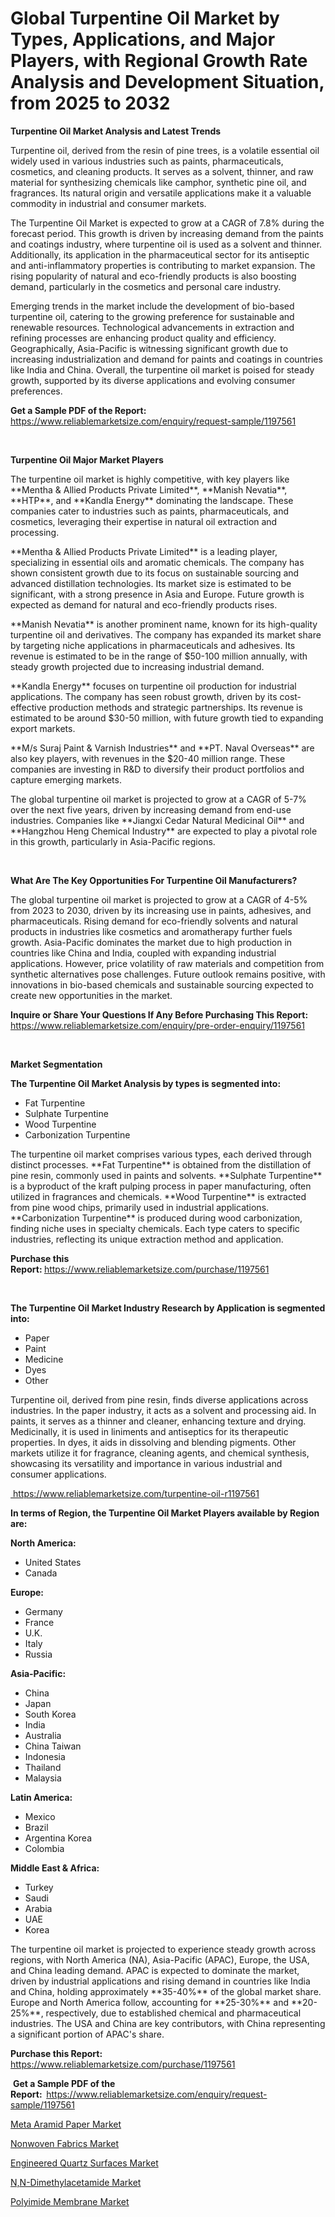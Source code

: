 <p><h1>Global Turpentine Oil Market by Types, Applications, and Major Players, with Regional Growth Rate Analysis and Development Situation, from 2025 to 2032</h1></p><p><strong>Turpentine Oil Market Analysis and Latest Trends</strong></p>
<p><p>Turpentine oil, derived from the resin of pine trees, is a volatile essential oil widely used in various industries such as paints, pharmaceuticals, cosmetics, and cleaning products. It serves as a solvent, thinner, and raw material for synthesizing chemicals like camphor, synthetic pine oil, and fragrances. Its natural origin and versatile applications make it a valuable commodity in industrial and consumer markets.</p><p>The Turpentine Oil Market is expected to grow at a CAGR of 7.8% during the forecast period. This growth is driven by increasing demand from the paints and coatings industry, where turpentine oil is used as a solvent and thinner. Additionally, its application in the pharmaceutical sector for its antiseptic and anti-inflammatory properties is contributing to market expansion. The rising popularity of natural and eco-friendly products is also boosting demand, particularly in the cosmetics and personal care industry.</p><p>Emerging trends in the market include the development of bio-based turpentine oil, catering to the growing preference for sustainable and renewable resources. Technological advancements in extraction and refining processes are enhancing product quality and efficiency. Geographically, Asia-Pacific is witnessing significant growth due to increasing industrialization and demand for paints and coatings in countries like India and China. Overall, the turpentine oil market is poised for steady growth, supported by its diverse applications and evolving consumer preferences.</p></p>
<p><strong>Get a Sample PDF of the Report:&nbsp;</strong> <a href="https://www.reliablemarketsize.com/enquiry/request-sample/1197561?utm_campaign=2038&utm_medium=2&utm_source=Github&utm_content=ia&utm_term=26012025&utm_id=turpentine-oil">https://www.reliablemarketsize.com/enquiry/request-sample/1197561</a></p>
<p>&nbsp;</p>
<p><strong>Turpentine Oil Major Market Players</strong></p>
<p><p>The turpentine oil market is highly competitive, with key players like **Mentha & Allied Products Private Limited**, **Manish Nevatia**, **HTP**, and **Kandla Energy** dominating the landscape. These companies cater to industries such as paints, pharmaceuticals, and cosmetics, leveraging their expertise in natural oil extraction and processing.</p><p>**Mentha & Allied Products Private Limited** is a leading player, specializing in essential oils and aromatic chemicals. The company has shown consistent growth due to its focus on sustainable sourcing and advanced distillation technologies. Its market size is estimated to be significant, with a strong presence in Asia and Europe. Future growth is expected as demand for natural and eco-friendly products rises.</p><p>**Manish Nevatia** is another prominent name, known for its high-quality turpentine oil and derivatives. The company has expanded its market share by targeting niche applications in pharmaceuticals and adhesives. Its revenue is estimated to be in the range of $50-100 million annually, with steady growth projected due to increasing industrial demand.</p><p>**Kandla Energy** focuses on turpentine oil production for industrial applications. The company has seen robust growth, driven by its cost-effective production methods and strategic partnerships. Its revenue is estimated to be around $30-50 million, with future growth tied to expanding export markets.</p><p>**M/s Suraj Paint & Varnish Industries** and **PT. Naval Overseas** are also key players, with revenues in the $20-40 million range. These companies are investing in R&D to diversify their product portfolios and capture emerging markets.</p><p>The global turpentine oil market is projected to grow at a CAGR of 5-7% over the next five years, driven by increasing demand from end-use industries. Companies like **Jiangxi Cedar Natural Medicinal Oil** and **Hangzhou Heng Chemical Industry** are expected to play a pivotal role in this growth, particularly in Asia-Pacific regions.</p></p>
<p>&nbsp;</p>
<p><strong>What Are The Key Opportunities For Turpentine Oil Manufacturers?</strong></p>
<p><p>The global turpentine oil market is projected to grow at a CAGR of 4-5% from 2023 to 2030, driven by its increasing use in paints, adhesives, and pharmaceuticals. Rising demand for eco-friendly solvents and natural products in industries like cosmetics and aromatherapy further fuels growth. Asia-Pacific dominates the market due to high production in countries like China and India, coupled with expanding industrial applications. However, price volatility of raw materials and competition from synthetic alternatives pose challenges. Future outlook remains positive, with innovations in bio-based chemicals and sustainable sourcing expected to create new opportunities in the market.</p></p>
<p><strong>Inquire or Share Your Questions If Any Before Purchasing This Report:</strong> <a href="https://www.reliablemarketsize.com/enquiry/pre-order-enquiry/1197561?utm_campaign=2038&utm_medium=2&utm_source=Github&utm_content=ia&utm_term=26012025&utm_id=turpentine-oil">https://www.reliablemarketsize.com/enquiry/pre-order-enquiry/1197561</a></p>
<p>&nbsp;</p>
<p><strong>Market Segmentation</strong></p>
<p><strong>The Turpentine Oil Market Analysis by types is segmented into:</strong></p>
<p><ul><li>Fat Turpentine</li><li>Sulphate Turpentine</li><li>Wood Turpentine</li><li>Carbonization Turpentine</li></ul></p>
<p><p>The turpentine oil market comprises various types, each derived through distinct processes. **Fat Turpentine** is obtained from the distillation of pine resin, commonly used in paints and solvents. **Sulphate Turpentine** is a byproduct of the kraft pulping process in paper manufacturing, often utilized in fragrances and chemicals. **Wood Turpentine** is extracted from pine wood chips, primarily used in industrial applications. **Carbonization Turpentine** is produced during wood carbonization, finding niche uses in specialty chemicals. Each type caters to specific industries, reflecting its unique extraction method and application.</p></p>
<p><strong>Purchase this Report:&nbsp;</strong><a href="https://www.reliablemarketsize.com/purchase/1197561?utm_campaign=2038&utm_medium=2&utm_source=Github&utm_content=ia&utm_term=26012025&utm_id=turpentine-oil">https://www.reliablemarketsize.com/purchase/1197561</a></p>
<p>&nbsp;</p>
<p><strong>The Turpentine Oil Market Industry Research by Application is segmented into:</strong></p>
<p><ul><li>Paper</li><li>Paint</li><li>Medicine</li><li>Dyes</li><li>Other</li></ul></p>
<p><p>Turpentine oil, derived from pine resin, finds diverse applications across industries. In the paper industry, it acts as a solvent and processing aid. In paints, it serves as a thinner and cleaner, enhancing texture and drying. Medicinally, it is used in liniments and antiseptics for its therapeutic properties. In dyes, it aids in dissolving and blending pigments. Other markets utilize it for fragrance, cleaning agents, and chemical synthesis, showcasing its versatility and importance in various industrial and consumer applications.</p></p>
<p><a href="https://www.reliablemarketsize.com/turpentine-oil-r1197561?utm_campaign=2038&utm_medium=2&utm_source=Github&utm_content=ia&utm_term=26012025&utm_id=turpentine-oil">&nbsp;https://www.reliablemarketsize.com/turpentine-oil-r1197561</a></p>
<p><strong>In terms of Region, the Turpentine Oil Market Players available by Region are:</strong></p>
<p>
    <p> <strong> North America: </strong>
        <ul>
            <li>United States</li>
            <li>Canada</li>
        </ul>
        </p> 
    <p> <strong> Europe: </strong>
        <ul>
            <li>Germany</li>
            <li>France</li>
            <li>U.K.</li>
            <li>Italy</li>
            <li>Russia</li>
        </ul>
        </p> 
    <p> <strong> Asia-Pacific: </strong>
        <ul>
            <li>China</li>
            <li>Japan</li>
            <li>South Korea</li>
            <li>India</li>
            <li>Australia</li>
            <li>China Taiwan</li>
            <li>Indonesia</li>
            <li>Thailand</li>
            <li>Malaysia</li>
        </ul>
        </p> 
    <p> <strong> Latin America: </strong>
        <ul>
            <li>Mexico</li>
            <li>Brazil</li>
            <li>Argentina Korea</li>
            <li>Colombia</li>
        </ul>
        </p> 
    <p> <strong> Middle East & Africa: </strong>
        <ul>
            <li>Turkey</li>
            <li>Saudi</li>
            <li>Arabia</li>
            <li>UAE</li>
            <li>Korea</li>
        </ul>
    </p>
    </p>
<p><p>The turpentine oil market is projected to experience steady growth across regions, with North America (NA), Asia-Pacific (APAC), Europe, the USA, and China leading demand. APAC is expected to dominate the market, driven by industrial applications and rising demand in countries like India and China, holding approximately **35-40%** of the global market share. Europe and North America follow, accounting for **25-30%** and **20-25%**, respectively, due to established chemical and pharmaceutical industries. The USA and China are key contributors, with China representing a significant portion of APAC's share.</p></p>
<p><strong>Purchase this Report: </strong><a href="https://www.reliablemarketsize.com/purchase/1197561?utm_campaign=2038&utm_medium=2&utm_source=Github&utm_content=ia&utm_term=26012025&utm_id=turpentine-oil">https://www.reliablemarketsize.com/purchase/1197561</a></p>
<p>&nbsp;<strong>Get a Sample PDF of the Report:&nbsp;&nbsp;</strong><a href="https://www.reliablemarketsize.com/enquiry/request-sample/1197561?utm_campaign=2038&utm_medium=2&utm_source=Github&utm_content=ia&utm_term=26012025&utm_id=turpentine-oil">https://www.reliablemarketsize.com/enquiry/request-sample/1197561</a></p>
<p><strong></strong></p>
<p><p><a href="https://www.linkedin.com/pulse/meta-aramid-paper-market-report-size-revenue-forecast-projected-xzlve?utm_campaign=2038&utm_medium=2&utm_source=Github&utm_content=ia&utm_term=26012025&utm_id=turpentine-oil">Meta Aramid Paper Market</a></p><p><a href="https://www.linkedin.com/pulse/nonwoven-fabrics-market-booms-84-growth-rate-2032-key-drivers-kjeje?utm_campaign=2038&utm_medium=2&utm_source=Github&utm_content=ia&utm_term=26012025&utm_id=turpentine-oil">Nonwoven Fabrics Market</a></p><p><a href="https://www.linkedin.com/pulse/engineered-quartz-surfaces-market-report-2025-2032-cagr-oqw4c?utm_campaign=2038&utm_medium=2&utm_source=Github&utm_content=ia&utm_term=26012025&utm_id=turpentine-oil">Engineered Quartz Surfaces Market</a></p><p><a href="https://www.linkedin.com/pulse/future-market-trends-nn-dimethylacetamide-forecasting-size-2scte?utm_campaign=2038&utm_medium=2&utm_source=Github&utm_content=ia&utm_term=26012025&utm_id=turpentine-oil">N,N-Dimethylacetamide Market</a></p><p><a href="https://www.linkedin.com/pulse/comprehensive-polyimide-membrane-market-forecast-105-cagr-growth-wmeme?utm_campaign=2038&utm_medium=2&utm_source=Github&utm_content=ia&utm_term=26012025&utm_id=turpentine-oil">Polyimide Membrane Market</a></p></p>
